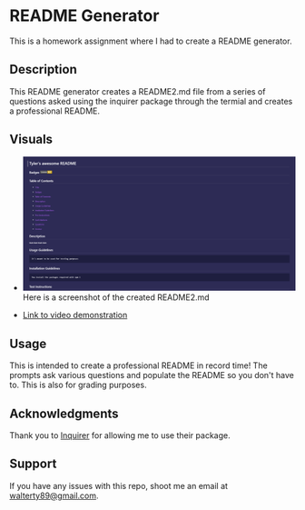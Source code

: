 # README Generator
This is a homework assignment where I had to create a README generator.

## Description
This README generator creates a README2.md file from a series of questions asked using the inquirer package through the termial and creates a professional README.

## Visuals 
* ![Here is a screenshot](./utils/images/screenshot.png) Here is a screenshot of the created README2.md

* [Link to video demonstration](https://drive.google.com/file/d/1E-4jbUQIzenDJeciMUqaPYn0nWxbD3Pd/view)

## Usage
This is intended to create a professional README in record time! The prompts ask various questions and populate the README so you don't have to. This is also for grading purposes.

## Acknowledgments
Thank you to [Inquirer](https://www.npmjs.com/package/inquirer) for allowing me to use their package.

## Support
If you have any issues with this repo, shoot me an email at walterty89@gmail.com.